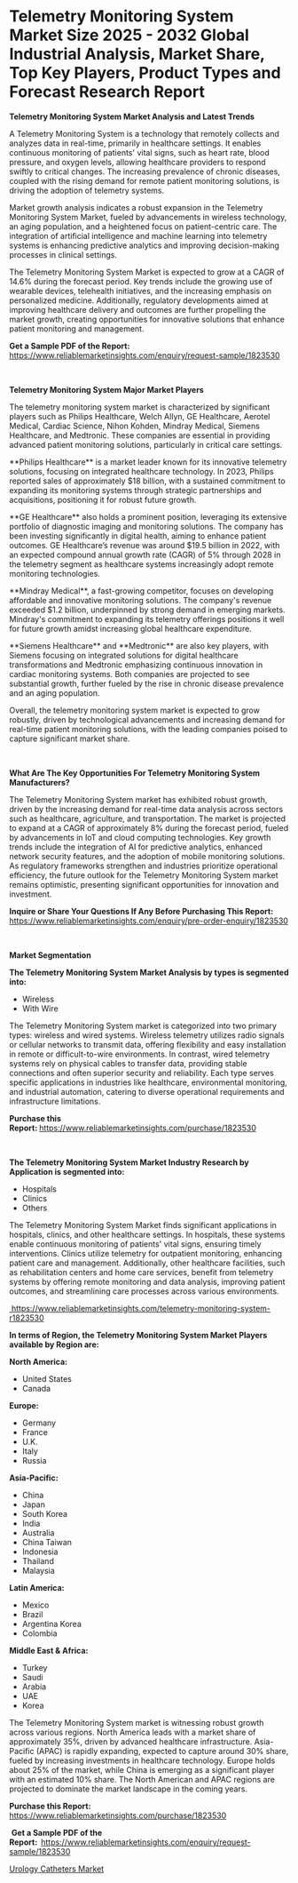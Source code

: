 <p><h1>Telemetry Monitoring System Market Size 2025 - 2032 Global Industrial Analysis, Market Share, Top Key Players, Product Types and Forecast Research Report</h1></p><p><strong>Telemetry Monitoring System Market Analysis and Latest Trends</strong></p>
<p><p>A Telemetry Monitoring System is a technology that remotely collects and analyzes data in real-time, primarily in healthcare settings. It enables continuous monitoring of patients' vital signs, such as heart rate, blood pressure, and oxygen levels, allowing healthcare providers to respond swiftly to critical changes. The increasing prevalence of chronic diseases, coupled with the rising demand for remote patient monitoring solutions, is driving the adoption of telemetry systems.</p><p>Market growth analysis indicates a robust expansion in the Telemetry Monitoring System Market, fueled by advancements in wireless technology, an aging population, and a heightened focus on patient-centric care. The integration of artificial intelligence and machine learning into telemetry systems is enhancing predictive analytics and improving decision-making processes in clinical settings.</p><p>The Telemetry Monitoring System Market is expected to grow at a CAGR of 14.6% during the forecast period. Key trends include the growing use of wearable devices, telehealth initiatives, and the increasing emphasis on personalized medicine. Additionally, regulatory developments aimed at improving healthcare delivery and outcomes are further propelling the market growth, creating opportunities for innovative solutions that enhance patient monitoring and management.</p></p>
<p><strong>Get a Sample PDF of the Report:&nbsp;</strong> <a href="https://www.reliablemarketinsights.com/enquiry/request-sample/1823530?utm_campaign=2563&utm_medium=2&utm_source=Github&utm_content=ia&utm_term=08032025&utm_id=telemetry-monitoring-system">https://www.reliablemarketinsights.com/enquiry/request-sample/1823530</a></p>
<p>&nbsp;</p>
<p><strong>Telemetry Monitoring System Major Market Players</strong></p>
<p><p>The telemetry monitoring system market is characterized by significant players such as Philips Healthcare, Welch Allyn, GE Healthcare, Aerotel Medical, Cardiac Science, Nihon Kohden, Mindray Medical, Siemens Healthcare, and Medtronic. These companies are essential in providing advanced patient monitoring solutions, particularly in critical care settings.</p><p>**Philips Healthcare** is a market leader known for its innovative telemetry solutions, focusing on integrated healthcare technology. In 2023, Philips reported sales of approximately $18 billion, with a sustained commitment to expanding its monitoring systems through strategic partnerships and acquisitions, positioning it for robust future growth.</p><p>**GE Healthcare** also holds a prominent position, leveraging its extensive portfolio of diagnostic imaging and monitoring solutions. The company has been investing significantly in digital health, aiming to enhance patient outcomes. GE Healthcare’s revenue was around $19.5 billion in 2022, with an expected compound annual growth rate (CAGR) of 5% through 2028 in the telemetry segment as healthcare systems increasingly adopt remote monitoring technologies.</p><p>**Mindray Medical**, a fast-growing competitor, focuses on developing affordable and innovative monitoring solutions. The company's revenue exceeded $1.2 billion, underpinned by strong demand in emerging markets. Mindray's commitment to expanding its telemetry offerings positions it well for future growth amidst increasing global healthcare expenditure.</p><p>**Siemens Healthcare** and **Medtronic** are also key players, with Siemens focusing on integrated solutions for digital healthcare transformations and Medtronic emphasizing continuous innovation in cardiac monitoring systems. Both companies are projected to see substantial growth, further fueled by the rise in chronic disease prevalence and an aging population.</p><p>Overall, the telemetry monitoring system market is expected to grow robustly, driven by technological advancements and increasing demand for real-time patient monitoring solutions, with the leading companies poised to capture significant market share.</p></p>
<p>&nbsp;</p>
<p><strong>What Are The Key Opportunities For Telemetry Monitoring System Manufacturers?</strong></p>
<p><p>The Telemetry Monitoring System market has exhibited robust growth, driven by the increasing demand for real-time data analysis across sectors such as healthcare, agriculture, and transportation. The market is projected to expand at a CAGR of approximately 8% during the forecast period, fueled by advancements in IoT and cloud computing technologies. Key growth trends include the integration of AI for predictive analytics, enhanced network security features, and the adoption of mobile monitoring solutions. As regulatory frameworks strengthen and industries prioritize operational efficiency, the future outlook for the Telemetry Monitoring System market remains optimistic, presenting significant opportunities for innovation and investment.</p></p>
<p><strong>Inquire or Share Your Questions If Any Before Purchasing This Report:</strong> <a href="https://www.reliablemarketinsights.com/enquiry/pre-order-enquiry/1823530?utm_campaign=2563&utm_medium=2&utm_source=Github&utm_content=ia&utm_term=08032025&utm_id=telemetry-monitoring-system">https://www.reliablemarketinsights.com/enquiry/pre-order-enquiry/1823530</a></p>
<p>&nbsp;</p>
<p><strong>Market Segmentation</strong></p>
<p><strong>The Telemetry Monitoring System Market Analysis by types is segmented into:</strong></p>
<p><ul><li>Wireless</li><li>With Wire</li></ul></p>
<p><p>The Telemetry Monitoring System market is categorized into two primary types: wireless and wired systems. Wireless telemetry utilizes radio signals or cellular networks to transmit data, offering flexibility and easy installation in remote or difficult-to-wire environments. In contrast, wired telemetry systems rely on physical cables to transfer data, providing stable connections and often superior security and reliability. Each type serves specific applications in industries like healthcare, environmental monitoring, and industrial automation, catering to diverse operational requirements and infrastructure limitations.</p></p>
<p><strong>Purchase this Report:&nbsp;</strong><a href="https://www.reliablemarketinsights.com/purchase/1823530?utm_campaign=2563&utm_medium=2&utm_source=Github&utm_content=ia&utm_term=08032025&utm_id=telemetry-monitoring-system">https://www.reliablemarketinsights.com/purchase/1823530</a></p>
<p>&nbsp;</p>
<p><strong>The Telemetry Monitoring System Market Industry Research by Application is segmented into:</strong></p>
<p><ul><li>Hospitals</li><li>Clinics</li><li>Others</li></ul></p>
<p><p>The Telemetry Monitoring System Market finds significant applications in hospitals, clinics, and other healthcare settings. In hospitals, these systems enable continuous monitoring of patients' vital signs, ensuring timely interventions. Clinics utilize telemetry for outpatient monitoring, enhancing patient care and management. Additionally, other healthcare facilities, such as rehabilitation centers and home care services, benefit from telemetry systems by offering remote monitoring and data analysis, improving patient outcomes, and streamlining care processes across various environments.</p></p>
<p><a href="https://www.reliablemarketinsights.com/telemetry-monitoring-system-r1823530?utm_campaign=2563&utm_medium=2&utm_source=Github&utm_content=ia&utm_term=08032025&utm_id=telemetry-monitoring-system">&nbsp;https://www.reliablemarketinsights.com/telemetry-monitoring-system-r1823530</a></p>
<p><strong>In terms of Region, the Telemetry Monitoring System Market Players available by Region are:</strong></p>
<p>
    <p> <strong> North America: </strong>
        <ul>
            <li>United States</li>
            <li>Canada</li>
        </ul>
        </p> 
    <p> <strong> Europe: </strong>
        <ul>
            <li>Germany</li>
            <li>France</li>
            <li>U.K.</li>
            <li>Italy</li>
            <li>Russia</li>
        </ul>
        </p> 
    <p> <strong> Asia-Pacific: </strong>
        <ul>
            <li>China</li>
            <li>Japan</li>
            <li>South Korea</li>
            <li>India</li>
            <li>Australia</li>
            <li>China Taiwan</li>
            <li>Indonesia</li>
            <li>Thailand</li>
            <li>Malaysia</li>
        </ul>
        </p> 
    <p> <strong> Latin America: </strong>
        <ul>
            <li>Mexico</li>
            <li>Brazil</li>
            <li>Argentina Korea</li>
            <li>Colombia</li>
        </ul>
        </p> 
    <p> <strong> Middle East & Africa: </strong>
        <ul>
            <li>Turkey</li>
            <li>Saudi</li>
            <li>Arabia</li>
            <li>UAE</li>
            <li>Korea</li>
        </ul>
    </p>
    </p>
<p><p>The Telemetry Monitoring System market is witnessing robust growth across various regions. North America leads with a market share of approximately 35%, driven by advanced healthcare infrastructure. Asia-Pacific (APAC) is rapidly expanding, expected to capture around 30% share, fueled by increasing investments in healthcare technology. Europe holds about 25% of the market, while China is emerging as a significant player with an estimated 10% share. The North American and APAC regions are projected to dominate the market landscape in the coming years.</p></p>
<p><strong>Purchase this Report: </strong><a href="https://www.reliablemarketinsights.com/purchase/1823530?utm_campaign=2563&utm_medium=2&utm_source=Github&utm_content=ia&utm_term=08032025&utm_id=telemetry-monitoring-system">https://www.reliablemarketinsights.com/purchase/1823530</a></p>
<p>&nbsp;<strong>Get a Sample PDF of the Report:&nbsp;&nbsp;</strong><a href="https://www.reliablemarketinsights.com/enquiry/request-sample/1823530?utm_campaign=2563&utm_medium=2&utm_source=Github&utm_content=ia&utm_term=08032025&utm_id=telemetry-monitoring-system">https://www.reliablemarketinsights.com/enquiry/request-sample/1823530</a></p>
<p><strong></strong></p>
<p><p><a href="https://github.com/lisaeichler20775/Market-Research-Report-List-1/blob/main/urology-catheters-market.md?utm_campaign=2563&utm_medium=2&utm_source=Github&utm_content=ia&utm_term=08032025&utm_id=telemetry-monitoring-system">Urology Catheters Market</a></p></p>